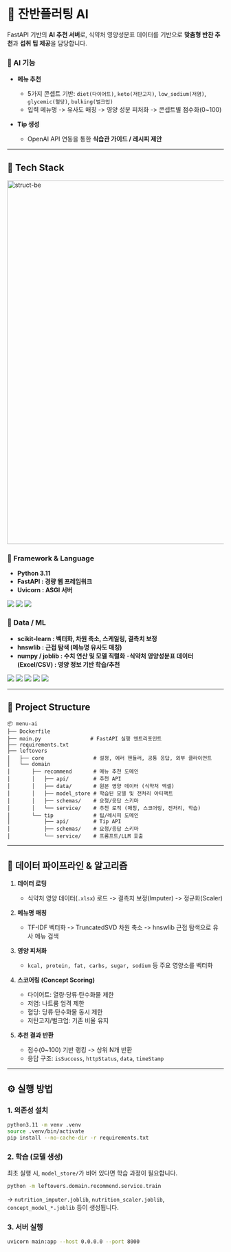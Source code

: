 # 🤖 잔반플러팅 AI

FastAPI 기반의 **AI 추천 서버**로, 식약처 영양성분표 데이터를 기반으로
**맞춤형 반찬 추천**과 **섭취 팁 제공**을 담당합니다.

### 🔹 AI 기능

* **메뉴 추천**

  * 5가지 콘셉트 기반:
    `diet(다이어트)`, `keto(저탄고지)`, `low_sodium(저염)`, `glycemic(혈당)`, `bulking(벌크업)`
  * 입력 메뉴명 -> 유사도 매칭 -> 영양 성분 피처화 -> 콘셉트별 점수화(0\~100)

* **Tip 생성**

  * OpenAI API 연동을 통한 **식습관 가이드 / 레시피 제안**

---

## 🚀 Tech Stack
<img width="1045" height="844" alt="struct-be" src="https://github.com/user-attachments/assets/a10dd991-3e69-46dc-8eb0-152d27e3c1e4" />

### 🔹 Framework & Language
- **Python 3.11**
- **FastAPI : 경량 웹 프레임워크**
- **Uvicorn : ASGI 서버**

<img src="https://img.shields.io/badge/Python%203.11-3776AB?style=flat-square&logo=python&logoColor=white"/> <img src="https://img.shields.io/badge/FastAPI-009688?style=flat-square&logo=fastapi&logoColor=white"/> <img src="https://img.shields.io/badge/Uvicorn-499848?style=flat-square&logo=python&logoColor=white"/>



### 🔹 Data / ML
- **scikit-learn : 벡터화, 차원 축소, 스케일링, 결측치 보정**
- **hnswlib : 근접 탐색 (메뉴명 유사도 매칭)**
- **numpy / joblib : 수치 연산 및 모델 직렬화**
-**식약처 영양성분표 데이터 (Excel/CSV) : 영양 정보 기반 학습/추천**
  
<img src="https://img.shields.io/badge/scikit--learn-F7931E?style=flat-square&logo=scikitlearn&logoColor=white"/> <img src="https://img.shields.io/badge/hnswlib-333333?style=flat-square&logo=python&logoColor=white"/> <img src="https://img.shields.io/badge/numpy-013243?style=flat-square&logo=numpy&logoColor=white"/> <img src="https://img.shields.io/badge/joblib-333333?style=flat-square&logo=python&logoColor=white"/> <img src="https://img.shields.io/badge/%EC%8B%9D%EC%95%BD%EC%B2%98%20%EC%98%81%EC%96%91%EC%84%B1%EB%B6%84%ED%91%9C-0052CC?style=flat-square&logo=google-spreadsheet&logoColor=white"/>


---

## 📂 Project Structure

```text
📦 menu-ai
├── Dockerfile
├── main.py                # FastAPI 실행 엔트리포인트
├── requirements.txt
├── leftovers
│   ├── core                # 설정, 에러 핸들러, 공통 응답, 외부 클라이언트
│   └── domain
│       ├── recommend       # 메뉴 추천 도메인
│       │   ├── api/        # 추천 API
│       │   ├── data/       # 원본 영양 데이터 (식약처 엑셀)
│       │   ├── model_store # 학습된 모델 및 전처리 아티팩트
│       │   ├── schemas/    # 요청/응답 스키마
│       │   └── service/    # 추천 로직 (매칭, 스코어링, 전처리, 학습)
│       └── tip             # 팁/레시피 도메인
│           ├── api/        # Tip API
│           ├── schemas/    # 요청/응답 스키마
│           └── service/    # 프롬프트/LLM 호출
```

---

## 🔬 데이터 파이프라인 & 알고리즘

1. **데이터 로딩**

   * 식약처 영양 데이터(`.xlsx`) 로드 -> 결측치 보정(Imputer) -> 정규화(Scaler)

2. **메뉴명 매칭**

   * TF-IDF 벡터화 -> TruncatedSVD 차원 축소 -> hnswlib 근접 탐색으로 유사 메뉴 검색

3. **영양 피처화**

   * `kcal, protein, fat, carbs, sugar, sodium` 등 주요 영양소를 벡터화

4. **스코어링 (Concept Scoring)**

   * 다이어트: 열량·당류·탄수화물 제한
   * 저염: 나트륨 엄격 제한
   * 혈당: 당류·탄수화물 동시 제한
   * 저탄고지/벌크업: 기존 비율 유지

5. **추천 결과 반환**

   * 점수(0\~100) 기반 랭킹 -> 상위 N개 반환
   * 응답 구조: `isSuccess`, `httpStatus`, `data`, `timeStamp`

---

## ⚙️ 실행 방법

### 1. 의존성 설치

```bash
python3.11 -m venv .venv
source .venv/bin/activate
pip install --no-cache-dir -r requirements.txt
```

### 2. 학습 (모델 생성)

최초 실행 시, `model_store/`가 비어 있다면 학습 과정이 필요합니다.

```bash
python -m leftovers.domain.recommend.service.train
```

→ `nutrition_imputer.joblib`, `nutrition_scaler.joblib`, `concept_model_*.joblib` 등이 생성됩니다.

### 3. 서버 실행

```bash
uvicorn main:app --host 0.0.0.0 --port 8000
```
